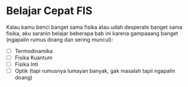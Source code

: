 # Belajar Cepat FIS
Kalau kamu benci banget sama fisika atau udah desperate banget sama fisika, aku saranin belajar beberapa bab ini karena gampaaang banget (ngapalin rumus doang dan sering muncul):
- [ ]  Termodinamika
- [ ]  Fisika Kuantum 
- [ ]  Fisika Inti
- [ ]  Optik (tapi rumusnya lumayan banyak, gak masalah tapii ngapalin doang)
